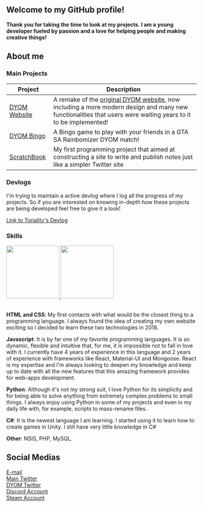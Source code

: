 ## Welcome to my GitHub profile!

**Thank you for taking the time to look at my projects. I am a young developer fueled by passion and a love for helping people and making creative things!**

## About me

### Main Projects

| Project | Description | 
| - | - |
| [DYOM Website](https://github.com/Toriality/DYOM-Website) | A remake of the [original DYOM website](https://dyom.gtagames.nl), now including a more modern design and many new functionalities that users were waiting years to it to be implemented! |
| [DYOM Bingo](https://github.com/Toriality/DYOM-Bingo) | A Bingo game to play with your friends in a GTA SA Rainbomizer DYOM match! |
| [ScratchBook](https://github.com/Toriality/ScratchBook) | My first programming project that aimed at constructing a site to write and publish notes just like a simpler Twitter site |

### Devlogs

I'm trying to maintain a active devlog where I log all the progress of my projects. So if you are interested on knowing in-depth how these projects are being developed feel free to give it a look!

[Link to Toriality's Devlog](./devlog.md)

### Skills

<div>
  <a href="http://github.com/Toriality">
   <img height="140em"  src="https://github-readme-stats.vercel.app/api?username=toriality&count_private=true&hide=issues&show_icons=true&theme=material-palenight">
   <img height="140em"  src="https://github-readme-stats.vercel.app/api/top-langs/?username=toriality&theme=material-palenight&layout=compact">
  </a>
</div>

</br>

**HTML and CSS**: My first contacts with what would be the closest thing to a programming language. I always found the idea of creating my own website exciting so I decided to learn these two technologies in 2018.

**Javascript**: It is by far one of my favorite programming languages. It is so dynamic, flexible and intuitive that, for me, it is impossible not to fall in love with it. I currently have 4 years of experience in this language and 2 years of experience with frameworks like React, Material-UI and Mongoose. React is my expertise and I'm always looking to deepen my knowledge and keep up to date with all the new features that this amazing framework provides for web-apps development.

**Python**: Although it's not my strong suit, I love Python for its simplicity and for being able to solve anything from extremely complex problems to small things. I always enjoy using Python in some of my projects and even in my daily life with, for example, scripts to mass-rename files.

**C#**: It is the newest language I am learning. I started using it to learn how to create games in Unity. I still have very little knowledge in C#

**Other**: NSIS, PHP, MySQL. 

## Social Medias

[E-mail](mailto:pcrelier@hotmail.com)</br>
[Main Twitter](https://twitter.com/Toriality1)</br>
[DYOM Twitter](https://twitter.com/OfficialDYOM)</br>
[Discord Account](https://discordapp.com/users/1014898932461080587)</br>
[Steam Account](https://steamcommunity.com/id/Toriality)
